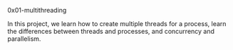 0x01-multithreading

In this project, we learn how to create multiple threads for a process, learn the differences between threads and processes, and concurrency and parallelism. 
